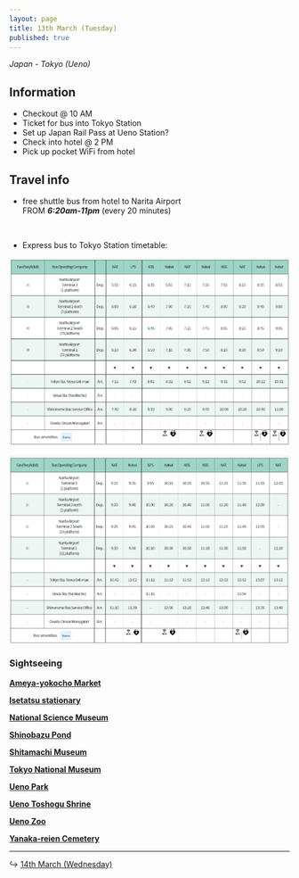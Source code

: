 ```yaml
---
layout: page
title: 13th March (Tuesday)
published: true
---
```


*Japan - Tokyo (Ueno)*

## Information

* Checkout @ 10 AM
* Ticket for bus into Tokyo Station
* Set up Japan Rail Pass at Ueno Station?
* Check into hotel @ 2 PM
* Pick up pocket WiFi from hotel

## Travel info

* free shuttle bus from hotel to Narita Airport<br>FROM ***6:20am-11pm***&nbsp;(every 20 minutes)

&nbsp;

* Express bus to Tokyo Station timetable:

[![](/days/week1/bustimetable.PNG)](http://maki.host/days/week1/bustimetable.PNG)

[![bustimetable2.PNG](/days/week1/bustimetable2.PNG)](http://maki.host/days/week1/bustimetable2.PNG)

### Sightseeing

**[Ameya-yokocho Market](/locations/japan/ameyoko)**

**[Isetatsu stationary](/locations/japan/isetatsu)**

**[National Science Museum](/locations/japan/nsm)**

**[Shinobazu Pond](/locations/japan/shinobazupond)**

**[Shitamachi Museum](/locations/japan/shitamachi)**

**[Tokyo National Museum](/locations/japan/tokyonationalmuseum)**

**[Ueno Park](/locations/japan/uenopark)**

**[Ueno Toshogu Shrine](/locations/japan/uenoshrine)**

**[Ueno Zoo](/locations/japan/uenozoo)**

**[Yanaka-reien Cemetery](/locations/japan/yanakareiencemetery)**

---

↪ [14th March (Wednesday)](/days/week1/14mar)